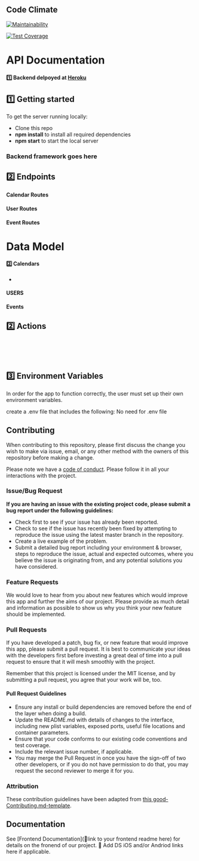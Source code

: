## Code Climate
[![Maintainability](https://api.codeclimate.com/v1/badges/9dbd40cc5a146921dc69/maintainability)](https://codeclimate.com/github/Lambda-School-Labs/school-calendar-be/maintainability)

[![Test Coverage](https://api.codeclimate.com/v1/badges/9dbd40cc5a146921dc69/test_coverage)](https://codeclimate.com/github/Lambda-School-Labs/school-calendar-be/test_coverage)

# API Documentation

#### 1️⃣ Backend delpoyed at [Heroku](https://lab17-makata.herokuapp.com) <br>

## 1️⃣ Getting started

To get the server running locally:

- Clone this repo
- **npm install** to install all required dependencies
- **npm start** to start the local server


### Backend framework goes here



## 2️⃣ Endpoints



#### Calendar Routes


#### User Routes


#### Event Routes


# Data Model



#### 2️⃣ Calendars

-
#### USERS


#### Events



## 2️⃣ Actions



<br>
<br>
<br>


## 3️⃣ Environment Variables

In order for the app to function correctly, the user must set up their own environment variables.

create a .env file that includes the following:
No need for .env file
    
## Contributing

When contributing to this repository, please first discuss the change you wish to make via issue, email, or any other method with the owners of this repository before making a change.

Please note we have a [code of conduct](./code_of_conduct.md). Please follow it in all your interactions with the project.

### Issue/Bug Request

 **If you are having an issue with the existing project code, please submit a bug report under the following guidelines:**
 - Check first to see if your issue has already been reported.
 - Check to see if the issue has recently been fixed by attempting to reproduce the issue using the latest master branch in the repository.
 - Create a live example of the problem.
 - Submit a detailed bug report including your environment & browser, steps to reproduce the issue, actual and expected outcomes,  where you believe the issue is originating from, and any potential solutions you have considered.

### Feature Requests

We would love to hear from you about new features which would improve this app and further the aims of our project. Please provide as much detail and information as possible to show us why you think your new feature should be implemented.

### Pull Requests

If you have developed a patch, bug fix, or new feature that would improve this app, please submit a pull request. It is best to communicate your ideas with the developers first before investing a great deal of time into a pull request to ensure that it will mesh smoothly with the project.

Remember that this project is licensed under the MIT license, and by submitting a pull request, you agree that your work will be, too.

#### Pull Request Guidelines

- Ensure any install or build dependencies are removed before the end of the layer when doing a build.
- Update the README.md with details of changes to the interface, including new plist variables, exposed ports, useful file locations and container parameters.
- Ensure that your code conforms to our existing code conventions and test coverage.
- Include the relevant issue number, if applicable.
- You may merge the Pull Request in once you have the sign-off of two other developers, or if you do not have permission to do that, you may request the second reviewer to merge it for you.

### Attribution

These contribution guidelines have been adapted from [this good-Contributing.md-template](https://gist.github.com/PurpleBooth/b24679402957c63ec426).

## Documentation

See [Frontend Documentation](🚫link to your frontend readme here) for details on the fronend of our project.
🚫 Add DS iOS and/or Andriod links here if applicable.
